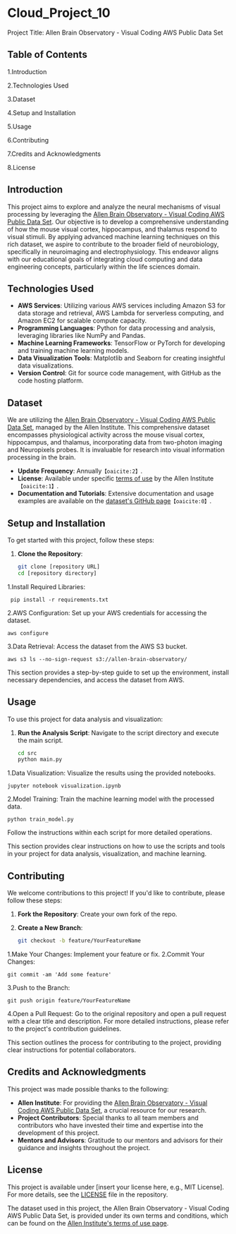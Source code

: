 # Cloud_Project_10
Project Title: Allen Brain Observatory - Visual Coding AWS Public Data Set

## Table of Contents

1.Introduction

2.Technologies Used

3.Dataset

4.Setup and Installation

5.Usage

6.Contributing

7.Credits and Acknowledgments

8.License

## Introduction
This project aims to explore and analyze the neural mechanisms of visual processing by leveraging the [Allen Brain Observatory - Visual Coding AWS Public Data Set](https://registry.opendata.aws/allen-brain-observatory/). Our objective is to develop a comprehensive understanding of how the mouse visual cortex, hippocampus, and thalamus respond to visual stimuli. By applying advanced machine learning techniques on this rich dataset, we aspire to contribute to the broader field of neurobiology, specifically in neuroimaging and electrophysiology. This endeavor aligns with our educational goals of integrating cloud computing and data engineering concepts, particularly within the life sciences domain.
## Technologies Used
- **AWS Services**: Utilizing various AWS services including Amazon S3 for data storage and retrieval, AWS Lambda for serverless computing, and Amazon EC2 for scalable compute capacity.
- **Programming Languages**: Python for data processing and analysis, leveraging libraries like NumPy and Pandas.
- **Machine Learning Frameworks**: TensorFlow or PyTorch for developing and training machine learning models.
- **Data Visualization Tools**: Matplotlib and Seaborn for creating insightful data visualizations.
- **Version Control**: Git for source code management, with GitHub as the code hosting platform.
## Dataset
We are utilizing the [Allen Brain Observatory - Visual Coding AWS Public Data Set](https://registry.opendata.aws/allen-brain-observatory/), managed by the Allen Institute. This comprehensive dataset encompasses physiological activity across the mouse visual cortex, hippocampus, and thalamus, incorporating data from two-photon imaging and Neuropixels probes. It is invaluable for research into visual information processing in the brain.

- **Update Frequency**: Annually&#8203;``【oaicite:2】``&#8203;.
- **License**: Available under specific [terms of use](http://www.alleninstitute.org/legal/terms-use/) by the Allen Institute&#8203;``【oaicite:1】``&#8203;.
- **Documentation and Tutorials**: Extensive documentation and usage examples are available on the [dataset's GitHub page](https://github.com/AllenInstitute/AllenSDK/wiki/Use-the-Allen-Brain-Observatory-%E2%80%93-Visual-Coding-on-AWS)&#8203;``【oaicite:0】``&#8203;.
## Setup and Installation
To get started with this project, follow these steps:

1. **Clone the Repository**:
   ```bash
   git clone [repository URL]
   cd [repository directory]
1.Install Required Libraries:

     pip install -r requirements.txt  
2.AWS Configuration:
Set up your AWS credentials for accessing the dataset.

    aws configure
3.Data Retrieval:
Access the dataset from the AWS S3 bucket.

    aws s3 ls --no-sign-request s3://allen-brain-observatory/
This section provides a step-by-step guide to set up the environment, install necessary dependencies, and access the dataset from AWS.
## Usage
To use this project for data analysis and visualization:

1. **Run the Analysis Script**:
   Navigate to the script directory and execute the main script.
   ```bash
   cd src
   python main.py
1.Data Visualization:
Visualize the results using the provided notebooks.

    jupyter notebook visualization.ipynb
2.Model Training:
Train the machine learning model with the processed data.

    python train_model.py
Follow the instructions within each script for more detailed operations.

This section provides clear instructions on how to use the scripts and tools in your project for data analysis, visualization, and machine learning.
## Contributing
We welcome contributions to this project! If you'd like to contribute, please follow these steps:

1. **Fork the Repository**:
   Create your own fork of the repo.

2. **Create a New Branch**:
   ```bash
   git checkout -b feature/YourFeatureName
1.Make Your Changes:
Implement your feature or fix.
2.Commit Your Changes:
              
    git commit -am 'Add some feature'
3.Push to the Branch:

    git push origin feature/YourFeatureName
4.Open a Pull Request:
Go to the original repository and open a pull request with a clear title and description.
For more detailed instructions, please refer to the project's contribution guidelines.

This section outlines the process for contributing to the project, providing clear instructions for potential collaborators.
## Credits and Acknowledgments
This project was made possible thanks to the following:

- **Allen Institute**: For providing the [Allen Brain Observatory - Visual Coding AWS Public Data Set](https://registry.opendata.aws/allen-brain-observatory/), a crucial resource for our research.
- **Project Contributors**: Special thanks to all team members and contributors who have invested their time and expertise into the development of this project.
- **Mentors and Advisors**: Gratitude to our mentors and advisors for their guidance and insights throughout the project.
## License
This project is available under [insert your license here, e.g., MIT License]. For more details, see the [LICENSE](LICENSE) file in the repository.

The dataset used in this project, the Allen Brain Observatory - Visual Coding AWS Public Data Set, is provided under its own terms and conditions, which can be found on the [Allen Institute's terms of use page](http://www.alleninstitute.org/legal/terms-use/).




